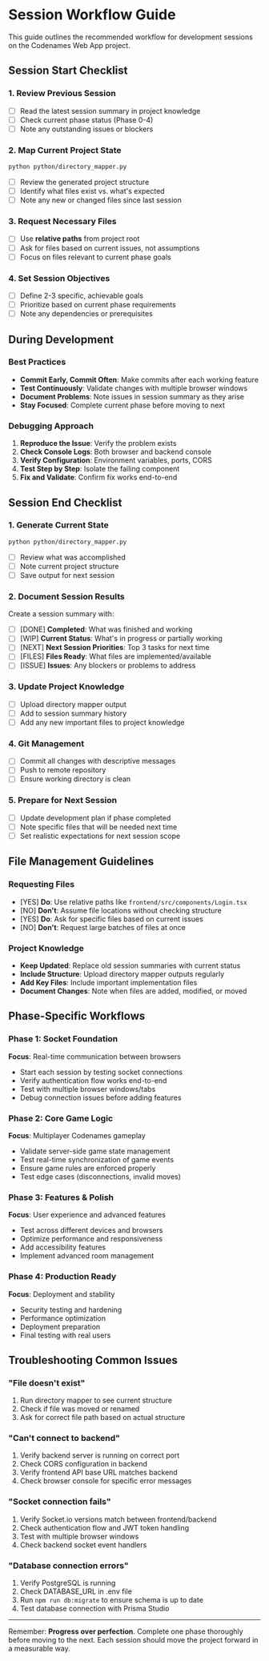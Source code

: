 # Session Workflow Guide

This guide outlines the recommended workflow for development sessions on the Codenames Web App project.

## Session Start Checklist

### 1. Review Previous Session
- [ ] Read the latest session summary in project knowledge
- [ ] Check current phase status (Phase 0-4)
- [ ] Note any outstanding issues or blockers

### 2. Map Current Project State
```bash
python python/directory_mapper.py
```
- [ ] Review the generated project structure
- [ ] Identify what files exist vs. what's expected
- [ ] Note any new or changed files since last session

### 3. Request Necessary Files
- [ ] Use **relative paths** from project root
- [ ] Ask for files based on current issues, not assumptions
- [ ] Focus on files relevant to current phase goals

### 4. Set Session Objectives
- [ ] Define 2-3 specific, achievable goals
- [ ] Prioritize based on current phase requirements
- [ ] Note any dependencies or prerequisites

## During Development

### Best Practices
- **Commit Early, Commit Often**: Make commits after each working feature
- **Test Continuously**: Validate changes with multiple browser windows
- **Document Problems**: Note issues in session summary as they arise
- **Stay Focused**: Complete current phase before moving to next

### Debugging Approach
1. **Reproduce the Issue**: Verify the problem exists
2. **Check Console Logs**: Both browser and backend console
3. **Verify Configuration**: Environment variables, ports, CORS
4. **Test Step by Step**: Isolate the failing component
5. **Fix and Validate**: Confirm fix works end-to-end

## Session End Checklist

### 1. Generate Current State
```bash
python python/directory_mapper.py
```
- [ ] Review what was accomplished
- [ ] Note current project structure
- [ ] Save output for next session

### 2. Document Session Results
Create a session summary with:
- [ ] [DONE] **Completed**: What was finished and working
- [ ] [WIP] **Current Status**: What's in progress or partially working  
- [ ] [NEXT] **Next Session Priorities**: Top 3 tasks for next time
- [ ] [FILES] **Files Ready**: What files are implemented/available
- [ ] [ISSUE] **Issues**: Any blockers or problems to address

### 3. Update Project Knowledge
- [ ] Upload directory mapper output
- [ ] Add to session summary history
- [ ] Add any new important files to project knowledge

### 4. Git Management
- [ ] Commit all changes with descriptive messages
- [ ] Push to remote repository
- [ ] Ensure working directory is clean

### 5. Prepare for Next Session
- [ ] Update development plan if phase completed
- [ ] Note specific files that will be needed next time
- [ ] Set realistic expectations for next session scope

## File Management Guidelines

### Requesting Files
- [YES] **Do**: Use relative paths like `frontend/src/components/Login.tsx`
- [NO] **Don't**: Assume file locations without checking structure
- [YES] **Do**: Ask for specific files based on current issues
- [NO] **Don't**: Request large batches of files at once

### Project Knowledge
- **Keep Updated**: Replace old session summaries with current status
- **Include Structure**: Upload directory mapper outputs regularly
- **Add Key Files**: Include important implementation files
- **Document Changes**: Note when files are added, modified, or moved

## Phase-Specific Workflows

### Phase 1: Socket Foundation
**Focus**: Real-time communication between browsers
- Start each session by testing socket connections
- Verify authentication flow works end-to-end
- Test with multiple browser windows/tabs
- Debug connection issues before adding features

### Phase 2: Core Game Logic  
**Focus**: Multiplayer Codenames gameplay
- Validate server-side game state management
- Test real-time synchronization of game events
- Ensure game rules are enforced properly
- Test edge cases (disconnections, invalid moves)

### Phase 3: Features & Polish
**Focus**: User experience and advanced features
- Test across different devices and browsers
- Optimize performance and responsiveness
- Add accessibility features
- Implement advanced room management

### Phase 4: Production Ready
**Focus**: Deployment and stability
- Security testing and hardening
- Performance optimization
- Deployment preparation
- Final testing with real users

## Troubleshooting Common Issues

### "File doesn't exist"
1. Run directory mapper to see current structure
2. Check if file was moved or renamed
3. Ask for correct file path based on actual structure

### "Can't connect to backend"
1. Verify backend server is running on correct port
2. Check CORS configuration in backend
3. Verify frontend API base URL matches backend
4. Check browser console for specific error messages

### "Socket connection fails"
1. Verify Socket.io versions match between frontend/backend
2. Check authentication flow and JWT token handling
3. Test with multiple browser windows
4. Check backend socket event handlers

### "Database connection errors"
1. Verify PostgreSQL is running
2. Check DATABASE_URL in .env file
3. Run `npm run db:migrate` to ensure schema is up to date
4. Test database connection with Prisma Studio

---

Remember: **Progress over perfection**. Complete one phase thoroughly before moving to the next. Each session should move the project forward in a measurable way.
